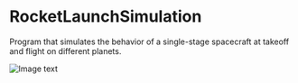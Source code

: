 # RocketLaunchSimulation
Program that simulates the behavior of a single-stage spacecraft at takeoff and flight on different planets.

![Image text](https://cdn.mos.cms.futurecdn.net/9xUKWKsK4qmdnMgQ67vjFY.jpg)
